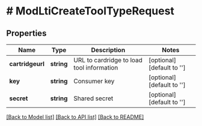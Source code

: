 # # ModLtiCreateToolTypeRequest

## Properties

Name | Type | Description | Notes
------------ | ------------- | ------------- | -------------
**cartridgeurl** | **string** | URL to cardridge to load tool information | [optional] [default to '']
**key** | **string** | Consumer key | [optional] [default to '']
**secret** | **string** | Shared secret | [optional] [default to '']

[[Back to Model list]](../../README.md#models) [[Back to API list]](../../README.md#endpoints) [[Back to README]](../../README.md)
